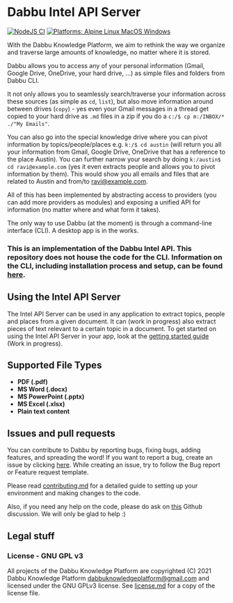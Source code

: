 # Dabbu Intel API Server

[![NodeJS CI](https://github.com/dabbu-knowledge-platform/intel-api-server/actions/workflows/ci.yaml/badge.svg)](https://github.com/dabbu-knowledge-platform/intel-api-server/actions/workflows/ci.yaml) [![Platforms: Alpine Linux MacOS Windows](https://img.shields.io/badge/platforms-alpine%20linux%20macos%20windows-blue)](https://img.shields.io/badge/platforms-windows%20linux%20macos%20alpine-blue)

With the Dabbu Knowledge Platform, we aim to rethink the way we organize and traverse large amounts of knowledge, no matter where it is stored.

Dabbu allows you to access any of your personal information (Gmail, Google Drive, OneDrive, your hard drive, ...) as simple files and folders from Dabbu CLI.

It not only allows you to seamlessly search/traverse your information across these sources (as simple as `cd`, `list`), but also move information around between drives (`copy`) - yes even your Gmail messages in a thread get copied to your hard drive as `.md` files in a zip if you do a `c:/$ cp m:/INBOX/* ./"My Emails"`.

You can also go into the special knowledge drive where you can pivot information by topics/people/places e.g. `k:/$ cd austin` (will return you all your information from Gmail, Google Drive, OneDrive that has a reference to the place Austin). You can further narrow your search by doing `k:/austin$ cd ravi@example.com` (yes it even extracts people and allows you to pivot information by them). This would show you all emails and files that are related to Austin and from/to ravi@example.com.

All of this has been implemented by abstracting access to providers (you can add more providers as modules) and exposing a unified API for information (no matter where and what form it takes).

The only way to use Dabbu (at the moment) is through a command-line interface (CLI). A desktop app is in the works.

### This is an implementation of the Dabbu Intel API. This repository does not house the code for the CLI. Information on the CLI, including installation process and setup, can be found [here](https://dabbu-knowledge-platform.github.io/docs).

## Using the Intel API Server

The Intel API Server can be used in any application to extract topics, people and places from a given document. It can (work in progress) also extract pieces of text relevant to a certain topic in a document. To get started on using the Intel API Server in your app, look at the [getting started guide](./docs/getting-started.md) (Work in progress).

## Supported File Types

- **PDF (.pdf)**
- **MS Word (.docx)**
- **MS PowerPoint (.pptx)**
- **MS Excel (.xlsx)**
- **Plain text content**

## Issues and pull requests

You can contribute to Dabbu by reporting bugs, fixing bugs, adding features, and spreading the word! If you want to report a bug, create an issue by clicking [here](https://github.com/dabbu-knowledge-platform/intel-api-server/issues/new/choose). While creating an issue, try to follow the Bug report or Feature request template.

Please read [contributing.md](./contributing.md) for a detailed guide to setting up your environment and making changes to the code.

Also, if you need any help on the code, please do ask on [this](https://github.com/dabbu-knowledge-platform/intel-api-server/discussions/readegories/want-to-contribute) Github discussion. We will only be glad to help :)

## Legal stuff

### License - GNU GPL v3

All projects of the Dabbu Knowledge Platform are copyrighted (C) 2021 Dabbu Knowledge Platform <dabbuknowledgeplatform@gmail.com> and licensed under the GNU GPLv3 license. See [license.md](./license.md) for a copy of the license file.
